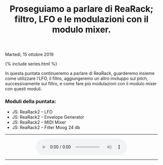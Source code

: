 ﻿---
title: Proseguiamo a parlare di ReaRack; filtro, LFO e le modulazioni con il modulo mixer.
layout: post
series: reapodcast
---
 <footer>Martedì, 15 ottobre 2019</footer>

{% include series.html %}

In questa puntata continueremo a parlare di ReaRack, guarderemo insieme come utilizzare l’LFO, il filtro, aggiungeremo un altro inviluppo sul pitch, successivamente sul filtro, e come fare più modulazioni con il modulo mixer con questi moduli.

### Moduli della puntata: ###

* JS: ReaRack2 – LFO
* JS: ReaRack2 – Envelope Generator
* JS: ReaRack2 – MIDI Mixer
* JS: ReaRack2 – Filter Moog 24 db

---

<div align="center">
<audio controls src="https://drive.google.com/uc?export=download&id=1C0bAqYJZrA5Ser2d3jO1_Sq4QBv0ta6z">Il browser ha l'audio disattivato.</audio>
</div>

---

